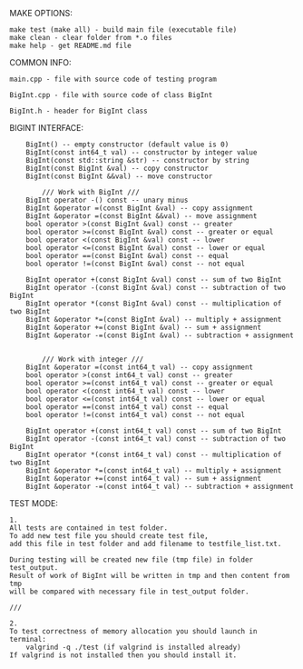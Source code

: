
MAKE OPTIONS:

    make test (make all) - build main file (executable file)
    make clean - clear folder from *.o files
    make help - get README.md file


COMMON INFO:

    main.cpp - file with source code of testing program

    BigInt.cpp - file with source code of class BigInt

    BigInt.h - header for BigInt class

BIGINT INTERFACE:

        BigInt() -- empty constructor (default value is 0)
        BigInt(const int64_t val) -- constructor by integer value
        BigInt(const std::string &str) -- constructor by string
        BigInt(const BigInt &val) -- copy constructor
        BigInt(const BigInt &&val) -- move constructor

            /// Work with BigInt ///
        BigInt operator -() const -- unary minus
        BigInt &operator =(const BigInt &val) -- copy assignment
        BigInt &operator =(const BigInt &&val) -- move assignment
        bool operator >(const BigInt &val) const -- greater
        bool operator >=(const BigInt &val) const -- greater or equal
        bool operator <(const BigInt &val) const -- lower
        bool operator <=(const BigInt &val) const -- lower or equal
        bool operator ==(const BigInt &val) const -- equal
        bool operator !=(const BigInt &val) const -- not equal

        BigInt operator +(const BigInt &val) const -- sum of two BigInt
        BigInt operator -(const BigInt &val) const -- subtraction of two BigInt
        BigInt operator *(const BigInt &val) const -- multiplication of two BigInt
        BigInt &operator *=(const BigInt &val) -- multiply + assignment
        BigInt &operator +=(const BigInt &val) -- sum + assignment
        BigInt &operator -=(const BigInt &val) -- subtraction + assignment


            /// Work with integer ///
        BigInt &operator =(const int64_t val) -- copy assignment
        bool operator >(const int64_t val) const -- greater
        bool operator >=(const int64_t val) const -- greater or equal
        bool operator <(const int64_t val) const -- lower
        bool operator <=(const int64_t val) const -- lower or equal
        bool operator ==(const int64_t val) const -- equal
        bool operator !=(const int64_t val) const -- not equal

        BigInt operator +(const int64_t val) const -- sum of two BigInt
        BigInt operator -(const int64_t val) const -- subtraction of two BigInt
        BigInt operator *(const int64_t val) const -- multiplication of two BigInt
        BigInt &operator *=(const int64_t val) -- multiply + assignment
        BigInt &operator +=(const int64_t val) -- sum + assignment
        BigInt &operator -=(const int64_t val) -- subtraction + assignment


TEST MODE:

    1.
    All tests are contained in test folder.
    To add new test file you should create test file,
    add this file in test folder and add filename to testfile_list.txt.

    During testing will be created new file (tmp file) in folder test_output.
    Result of work of BigInt will be written in tmp and then content from tmp
    will be compared with necessary file in test_output folder.

    ///

    2.
    To test correctness of memory allocation you should launch in terminal:
        valgrind -q ./test (if valgrind is installed already)
    If valgrind is not installed then you should install it.
